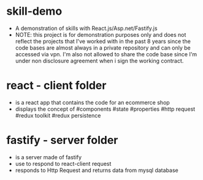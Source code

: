 # skill-demo
- A demonstration of skills with React.js/Asp.net/Fastify.js
- NOTE: this project is for demonstration purposes only and does not reflect 
  the projects that I've worked with in the past 8 years since
  the code bases are almost always in a private repository and can only be
  accessed via vpn. I'm also not allowed to share the code base since 
  I'm under non disclosure agreement when i sign the working contract.

# react - client folder
- is a react app that contains the code for an ecommerce shop
- displays the concept of 
    #components
    #state 
    #properties 
    #http request
    #redux toolkit
    #redux persistence

# fastify - server folder
- is a server made of fastify
- use to respond to react-client request
- responds to Http Request and returns data from mysql database
